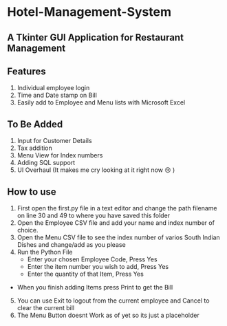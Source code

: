 # Hotel-Management-System
## A Tkinter GUI Application for Restaurant Management

##  Features
1. Individual employee login 
2. Time and Date stamp on Bill
3. Easily add to Employee and Menu lists with Microsoft Excel


## To Be Added
1. Input for Customer Details
2. Tax addition
3. Menu View for Index numbers
4. Adding SQL support
5. UI Overhaul (It makes me cry looking at it right now 😢 )


## How to use
1. First open the first.py file in a text editor and change the path filename on line 30 and 49 to where you have saved this folder
2. Open the Employee CSV file and add your name and index number of choice.
3. Open the Menu CSV file to see the index number of varios South Indian Dishes and change/add as you please
4. Run the Python File
      - Enter your chosen Employee Code, Press Yes
      - Enter the item number you wish to add, Press Yes
      - Enter the quantity of that Item, Press Yes
- When you finish adding Items press Print to get the Bill
5. You can use Exit to logout from the current employee and Cancel to clear the current bill
6. The Menu Button doesnt Work as of yet so its just a placeholder

